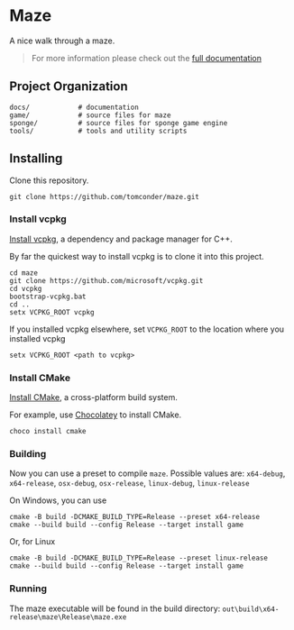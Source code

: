 # Maze

A nice walk through a maze.

> For more information please check out the [full documentation](https://tomconder.github.io/maze/)

## Project Organization

    docs/            # documentation
    game/            # source files for maze
    sponge/          # source files for sponge game engine
    tools/           # tools and utility scripts

## Installing

Clone this repository.

```
git clone https://github.com/tomconder/maze.git
```

### Install vcpkg
[Install vcpkg](https://github.com/microsoft/vcpkg#getting-started), a dependency and package manager for C++.

By far the quickest way to install vcpkg is to clone it into this project.
```
cd maze
git clone https://github.com/microsoft/vcpkg.git
cd vcpkg
bootstrap-vcpkg.bat
cd ..
setx VCPKG_ROOT vcpkg
```

If you installed vcpkg elsewhere, set `VCPKG_ROOT` to the location where you installed vcpkg
```
setx VCPKG_ROOT <path to vcpkg>
```

### Install CMake
[Install CMake](https://cmake.org/install/), a cross-platform build system.

For example, use [Chocolatey](https://chocolatey.org/install) to install CMake.
```
choco install cmake
```

### Building
Now you can use a preset to compile `maze`. Possible values
are: `x64-debug`, `x64-release`, `osx-debug`, `osx-release`, `linux-debug`, `linux-release`

On Windows, you can use

```
cmake -B build -DCMAKE_BUILD_TYPE=Release --preset x64-release
cmake --build build --config Release --target install game
```

Or, for Linux

```
cmake -B build -DCMAKE_BUILD_TYPE=Release --preset linux-release
cmake --build build --config Release --target install game
```

### Running
The maze executable will be found in the build directory: `out\build\x64-release\maze\Release\maze.exe`
